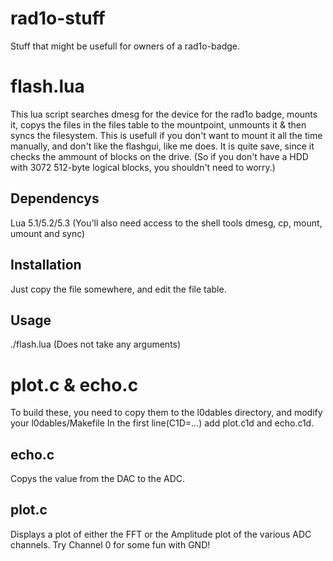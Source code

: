 rad1o-stuff
===========

Stuff that might be usefull for owners of a rad1o-badge.


flash.lua
=========

This lua script searches dmesg for the device for the rad1o badge, mounts
it, copys the files in the files table to the mountpoint, unmounts it & then
syncs the filesystem. This is usefull if you don't want to mount it all the
time manually, and don't like the flashgui, like me does. It is quite save,
since it checks the ammount of blocks on the drive. (So if you don't have a
HDD with 3072 512-byte logical blocks, you shouldn't need to worry.)


Dependencys
-----------
Lua 5.1/5.2/5.3
(You'll also need access to the shell tools dmesg, cp, mount, umount and sync)


Installation
------------
Just copy the file somewhere, and edit the file table.


Usage
-----
./flash.lua
(Does not take any arguments)





plot.c & echo.c
===============

To build these, you need to copy them to the l0dables directory, and modify
your l0dables/Makefile In the first line(C1D=...) add plot.c1d and echo.c1d.


echo.c
------

Copys the value from the DAC to the ADC.


plot.c
------

Displays a plot of either the FFT or the Amplitude plot of the various ADC
channels. Try Channel 0 for some fun with GND!


